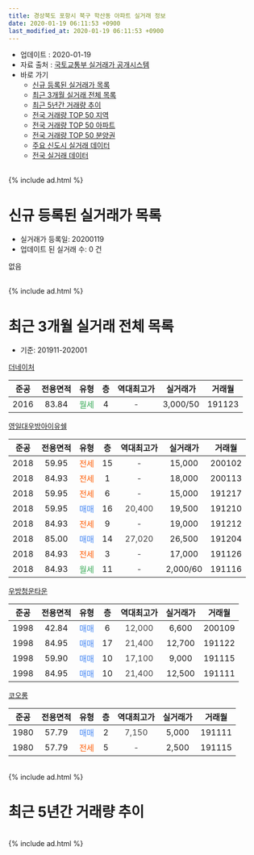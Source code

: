 ```yaml
---
title: 경상북도 포항시 북구 학산동 아파트 실거래 정보
date: 2020-01-19 06:11:53 +0900
last_modified_at: 2020-01-19 06:11:53 +0900
---
```


* 업데이트 : 2020-01-19
* 자료 출처 : [국토교통부 실거래가 공개시스템](http://rt.molit.go.kr)
* 바로 가기
    * [신규 등록된 실거래가 목록](#신규-등록된-실거래가-목록)
    * [최근 3개월 실거래 전체 목록](#최근-3개월-실거래-전체-목록)
    * [최근 5년간 거래량 추이](#최근-5년간-거래량-추이)
    * [전국 거래량 TOP 50 지역](https://apt-info.github.io/apt-trade-info/최근-3개월-전국에서-가장-거래가-많이-발생한-지역)
    * [전국 거래량 TOP 50 아파트](https://apt-info.github.io/apt-trade-info/최근-3개월-전국에서-가장-거래가-많이-발생한-아파트)
    * [전국 거래량 TOP 50 분양권](https://apt-info.github.io/apt-trade-info/최근-3개월-전국에서-가장-거래가-많이-발생한-분양권)
    * [주요 신도시 실거래 데이터](https://apt-info.github.io/apt-trade-info/주요-신도시)
    * [전국 실거래 데이터](https://apt-info.github.io/apt-trade-info/전국)
<br>
{% include ad.html %}
<br>

# 신규 등록된 실거래가 목록
* 실거래가 등록일: 20200119
* 업데이트 된 실거래 수: 0 건

없음

<br>
{% include ad.html %}
<br>

# 최근 3개월 실거래 전체 목록
* 기준: 201911-202001


[더네이처](https://search.naver.com/search.naver?query=%EA%B2%BD%EC%83%81%EB%B6%81%EB%8F%84+%ED%8F%AC%ED%95%AD%EC%8B%9C+%EB%B6%81%EA%B5%AC+%ED%95%99%EC%82%B0%EB%8F%99+%EB%8D%94%EB%84%A4%EC%9D%B4%EC%B2%98)

|준공|전용면적|유형|층|역대최고가|실거래가|거래월|
|:---:|:---:|:---:|:---:|:---:|:---:|:---:|
|2016|83.84|<span style="color:#34a853">월세</span>|4|<span style="color:#444444">-</span>|3,000/50|191123|

[영일대우방아이유쉘](https://search.naver.com/search.naver?query=%EA%B2%BD%EC%83%81%EB%B6%81%EB%8F%84+%ED%8F%AC%ED%95%AD%EC%8B%9C+%EB%B6%81%EA%B5%AC+%ED%95%99%EC%82%B0%EB%8F%99+%EC%98%81%EC%9D%BC%EB%8C%80%EC%9A%B0%EB%B0%A9%EC%95%84%EC%9D%B4%EC%9C%A0%EC%89%98)

|준공|전용면적|유형|층|역대최고가|실거래가|거래월|
|:---:|:---:|:---:|:---:|:---:|:---:|:---:|
|2018|59.95|<span style="color:#ff5a00">전세</span>|15|<span style="color:#444444">-</span>|15,000|200102|
|2018|84.93|<span style="color:#ff5a00">전세</span>|1|<span style="color:#444444">-</span>|18,000|200113|
|2018|59.95|<span style="color:#ff5a00">전세</span>|6|<span style="color:#444444">-</span>|15,000|191217|
|2018|59.95|<span style="color:#4285f3">매매</span>|16|<span style="color:#444444">20,400</span>|19,500|191210|
|2018|84.93|<span style="color:#ff5a00">전세</span>|9|<span style="color:#444444">-</span>|19,000|191212|
|2018|85.00|<span style="color:#4285f3">매매</span>|14|<span style="color:#444444">27,020</span>|26,500|191204|
|2018|84.93|<span style="color:#ff5a00">전세</span>|3|<span style="color:#444444">-</span>|17,000|191126|
|2018|84.93|<span style="color:#34a853">월세</span>|11|<span style="color:#444444">-</span>|2,000/60|191116|

[우방청운타운](https://search.naver.com/search.naver?query=%EA%B2%BD%EC%83%81%EB%B6%81%EB%8F%84+%ED%8F%AC%ED%95%AD%EC%8B%9C+%EB%B6%81%EA%B5%AC+%ED%95%99%EC%82%B0%EB%8F%99+%EC%9A%B0%EB%B0%A9%EC%B2%AD%EC%9A%B4%ED%83%80%EC%9A%B4)

|준공|전용면적|유형|층|역대최고가|실거래가|거래월|
|:---:|:---:|:---:|:---:|:---:|:---:|:---:|
|1998|42.84|<span style="color:#4285f3">매매</span>|6|<span style="color:#444444">12,000</span>|6,600|200109|
|1998|84.95|<span style="color:#4285f3">매매</span>|17|<span style="color:#444444">21,400</span>|12,700|191122|
|1998|59.90|<span style="color:#4285f3">매매</span>|10|<span style="color:#444444">17,100</span>|9,000|191115|
|1998|84.95|<span style="color:#4285f3">매매</span>|10|<span style="color:#444444">21,400</span>|12,500|191111|

[코오롱](https://search.naver.com/search.naver?query=%EA%B2%BD%EC%83%81%EB%B6%81%EB%8F%84+%ED%8F%AC%ED%95%AD%EC%8B%9C+%EB%B6%81%EA%B5%AC+%ED%95%99%EC%82%B0%EB%8F%99+%EC%BD%94%EC%98%A4%EB%A1%B1)

|준공|전용면적|유형|층|역대최고가|실거래가|거래월|
|:---:|:---:|:---:|:---:|:---:|:---:|:---:|
|1980|57.79|<span style="color:#4285f3">매매</span>|2|<span style="color:#444444">7,150</span>|5,000|191111|
|1980|57.79|<span style="color:#ff5a00">전세</span>|5|<span style="color:#444444">-</span>|2,500|191115|


<br>
{% include ad.html %}
<br>

# 최근 5년간 거래량 추이


<div style="width:100%;">
    <canvas id="deal_progress" height="200"></canvas>
</div>

<script>
new Chart(document.getElementById("deal_progress"), {
    type: 'line',
    data: {
        labels: ['201501','201502','201503','201504','201505','201506','201507','201508','201509','201510','201511','201512','201601','201602','201603','201604','201605','201606','201607','201608','201609','201610','201611','201612','201701','201702','201703','201704','201705','201706','201707','201708','201709','201710','201711','201712','201801','201802','201803','201804','201805','201806','201807','201808','201809','201810','201811','201812','201901','201902','201903','201904','201905','201906','201907','201908','201909','201910','201911','201912','202001'],
        datasets: [{
            label: '매매',
            pointRadius: 1,
            data: [4, 5, 10, 6, 10, 10, 2, 3, 2, 4, 0, 0, 1, 2, 4, 2, 0, 4, 2, 4, 2, 3, 3, 4, 4, 2, 5, 1, 4, 7, 6, 5, 4, 5, 1, 1, 23, 14, 16, 9, 7, 8, 7, 3, 2, 2, 0, 7, 2, 3, 6, 6, 4, 6, 4, 3, 2, 9, 4, 2, 1],
            borderColor: "rgba(255, 201, 14, 1)",
            backgroundColor: "rgba(255, 201, 14, 0.5)",
            fill: false,
            lineTension: 0
        },{
            label: '전월세',
            pointRadius: 1,
            data: [0, 1, 3, 1, 3, 6, 1, 2, 0, 2, 1, 2, 3, 0, 1, 0, 2, 0, 2, 3, 2, 1, 3, 3, 1, 5, 2, 0, 1, 3, 2, 2, 5, 5, 1, 0, 34, 23, 24, 11, 13, 10, 8, 3, 3, 4, 0, 4, 8, 5, 3, 3, 2, 6, 7, 1, 1, 2, 4, 2, 2],
            borderColor: "rgba(0, 141, 185, 1)",
            backgroundColor: "rgba(0, 141, 185, 0.5)",
            fill: false,
            lineTension: 0
        }
        ]
    },
    options: {
        responsive: true,
        title: {
            display: false
        },
        tooltips: {
            mode: 'index',
            intersect: false
        },
        hover: {
            mode: 'nearest',
            intersect: true
        },
        scales: {
            xAxes: [{
                display: true,
                scaleLabel: {
                    display: true,
                    labelString: '년/월'
                }
            }],
            yAxes: [{
                display: true,
                ticks: {
                    suggestedMin: 0,
                },
                scaleLabel: {
                    display: true,
                    labelString: '실거래 수'
                }
            }]
        }
    }
});

</script>


<br>
{% include ad.html %}
<br>

